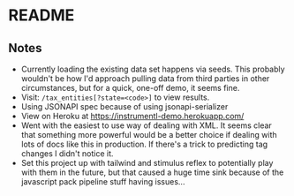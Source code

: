 # README

## Notes

* Currently loading the existing data set happens via seeds.
  This probably wouldn't be how I'd approach pulling data from third parties
  in other circumstances, but for a quick, one-off demo, it seems fine.
* Visit: `/tax_entities[?state=<code>]` to view results.
* Using JSONAPI spec because of using jsonapi-serializer
* View on Heroku at https://instrumentl-demo.herokuapp.com/
* Went with the easiest to use way of dealing with XML. It seems clear
  that something more powerful would be a better choice if dealing with
  lots of docs like this in production. If there's a trick to predicting
  tag changes I didn't notice it.
* Set this project up with tailwind and stimulus reflex to potentially play
  with them in the future, but that caused a huge time sink because of the
  javascript pack pipeline stuff having issues...
